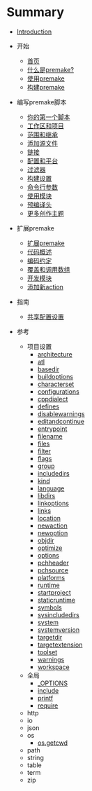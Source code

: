 # Summary

* [Introduction](README.md)

* 开始
  
  * [首页](getting-started/home.md)
  * [什么是premake?](getting-started/what-is-premake.md)
  * [使用premake](getting-started/using-premake.md)
  * [构建premake](getting-started/building-premake.md)
  
* 编写premake脚本
  
  * [你的第一个脚本](writing-premake-scripts/your-first-script.md)
  * [工作区和项目](writing-premake-scripts/workspaces-and-projects.md)
  * [范围和继承](writing-premake-scripts/scopes-and-inheritance.md)
  * [添加源文件](writing-premake-scripts/adding-source-files.md)
  * [链接](writing-premake-scripts/linking.md)
  * [配置和平台](writing-premake-scripts/configurations-and-platforms.md)
  * [过滤器](writing-premake-scripts/filters.md)
  * [构建设置](writing-premake-scripts/build-settings.md)
  * [命令行参数](writing-premake-scripts/command-line-arguments.md)
  * [使用模块](writing-premake-scripts/using-modules.md)
  * [预编译头](/writing-premake-scripts/precompiled-headers.md)
  * [更多创作主题](writing-premake-scripts/more-authoring-topics.md)
  
* 扩展premake
  
  * [扩展premake](extending-premake/extending-premake.md)
  * [代码概述](extending-premake/code-overview.md)
  * [编码约定](extending-premake/coding-conventions.md)
  * [覆盖和调用数组](extending-premake/overrides-and-call-arrays.md)
  * [开发模块](extending-premake/developing-modules.md)
  * [添加新action](extending-premake/adding-a-new-action.md)
  
* 指南
  
  * [共享配置设置](guides/sharing-configuration-settings.md)
  
* 参考

  * 项目设置
    * [architecture](reference/project-settings/architecture.md)
    * [atl](reference/project-settings/atl.md)
    * [basedir](reference/project-settings/basedir.md)
    * [buildoptions](/reference/project-settings/buildoptions.md)
    * [characterset](/reference/project-settings/characterset.md)
    * [configurations](reference/project-settings/configurations.md)
    * [cppdialect](/reference/project-settings/cppdialect.md)
    * [defines](/reference/project-settings/defines.md)
    * [disablewarnings](/reference/project-settings/disablewarnings.md)
    * [editandcontinue](/reference/project-settings/editandcontinue.md)
    * [entrypoint](/reference/project-settings/entrypoint.md)
    * [filename](reference/project-settings/filename.md)
    * [files](/reference/project-settings/files.md)
    * [filter](reference/project-settings/filter.md)
    * [flags](reference/project-settings/flags.md)
    * [group](/reference/project-settings/group.md)
    * [includedirs](/reference/project-settings/includedirs.md)
    * [kind](/reference/project-settings/kind.md)
    * [language](/reference/project-settings/language.md)
    * [libdirs](/reference/project-settings/libdirs.md)
    * [linkoptions](/reference/project-settings/linkoptions.md)
    * [links](/reference/project-settings/links.md)
    * [location](reference/project-settings/location.md)
    * [newaction](/reference/project-settings/newaction.md)
    * [newoption](/reference/project-settings/newoption.md)
    * [objdir](reference/project-settings/objdir.md)
    * [optimize](/reference/project-settings/optimize.md)
    * [options](/reference/project-settings/options.md)
    * [pchheader](/reference/project-settings/pchheader.md)
    * [pchsource](/reference/project-settings/pchsource.md)
    * [platforms](/reference/project-settings/platforms.md)
    * [runtime](/reference/project-settings/runtime.md)
    * [startproject](reference/project-settings/startproject.md)
    * [staticruntime](/reference/project-settings/staticruntime.md)
    * [symbols](/reference/project-settings/symbols.md)
    * [sysincludedirs](/reference/project-settings/sysincludedirs.md)
    * [system](/reference/project-settings/system.md)
    * [systemversion](/reference/project-settings/systemversion.md)
    * [targetdir](reference/project-settings/targetdir.md)
    * [targetextension](/reference/project-settings/targetextension.md)
    * [toolset](/reference/project-settings/toolset.md)
    * [warnings](/reference/project-settings/warnings.md)
    * [workspace](reference/project-settings/workspace.md)
  * 全局
    * [_OPTIONS](reference/globals/_options.md)
    * [include](reference/globals/include.md)
    * [printf](reference/globals/printf.md)
    * [require](reference/globals/require.md)
  * http
  * io
  * json
  * os
    * [os.getcwd](reference/os/getcwd.md)
  * path
  * string
  * table
  * term
  * zip
  
  

